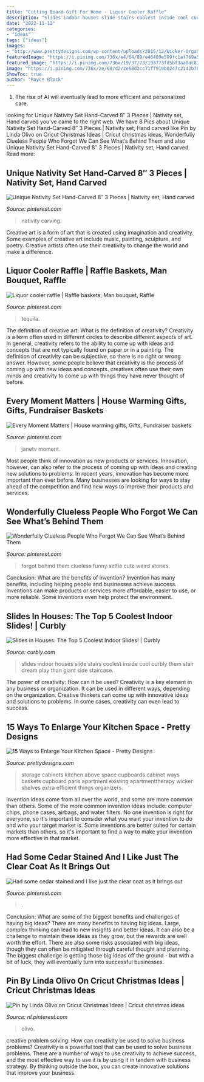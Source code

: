 ```yaml
---
title: "Cutting Board Gift For Home - Liquor Cooler Raffle"
description: "Slides indoor houses slide stairs coolest inside cool curbly them stair dream play than giant side staircase"
date: "2022-11-12"
categories:
- "ideas"
tags: ["ideas"]
images:
- "http://www.prettydesigns.com/wp-content/uploads/2015/12/Wicker-Organizers.jpg"
featuredImage: "https://i.pinimg.com/736x/e4/64/89/e46489e599fc1af769a52235248b8b10.jpg"
featured_image: "https://i.pinimg.com/736x/19/37/73/193773fd5bf3aa0ac837d800b91d8a9d.jpg"
image: "https://i.pinimg.com/736x/2e/68/d2/2e68d2cc71ff919b0247c2142b782bea.jpg"
ShowToc: true
author: "Royce Block"
---
```



1. The rise of AI will eventually lead to more efficient and personalized care. 

	

		
looking for Unique Nativity Set Hand-Carved 8″ 3 Pieces | Nativity set, Hand carved you've came to the right web. We have 8 Pics about Unique Nativity Set Hand-Carved 8″ 3 Pieces | Nativity set, Hand carved like Pin by Linda Olivo on Cricut Christmas Ideas | Cricut christmas ideas, Wonderfully Clueless People Who Forgot We Can See What’s Behind Them and also Unique Nativity Set Hand-Carved 8″ 3 Pieces | Nativity set, Hand carved. Read more:
		
    
## Unique Nativity Set Hand-Carved 8″ 3 Pieces | Nativity Set, Hand Carved

<img loading=lazy src="https://i.pinimg.com/736x/2e/68/d2/2e68d2cc71ff919b0247c2142b782bea.jpg" onerror="this.onerror=null;this.src='https://tse4.mm.bing.net/th?id=OIP.sUiUWN8qMP9Bc3jfdTGS5AHaKV&amp;pid=15.1';" alt="Unique Nativity Set Hand-Carved 8″ 3 Pieces | Nativity set, Hand carved">

_Source: pinterest.com_

>nativity carving. 

	

Creative art is a form of art that is created using imagination and creativity. Some examples of creative art include music, painting, sculpture, and poetry. Creative artists often use their creativity to change the world and make a difference.

    
## Liquor Cooler Raffle | Raffle Baskets, Man Bouquet, Raffle

<img loading=lazy src="https://i.pinimg.com/736x/e1/80/38/e180389ef9c8908c666f83aeb37df43d.jpg" onerror="this.onerror=null;this.src='https://tse2.mm.bing.net/th?id=OIP.Oi1fFWbKRkEI20eQ536jyQHaKn&amp;pid=15.1';" alt="Liquor cooler raffle | Raffle baskets, Man bouquet, Raffle">

_Source: pinterest.com_

>tequila. 

	

The definition of creative art: What is the definition of creativity?
Creativity is a term often used in different circles to describe different aspects of art. In general, creativity refers to the ability to come up with ideas and concepts that are not typically found on paper or in a painting. The definition of creativity can be subjective, so there is no right or wrong answer. However, some people believe that creativity is the process of coming up with new ideas and concepts. creatives often use their own minds and creativity to come up with things they have never thought of before.

    
## Every Moment Matters | House Warming Gifts, Gifts, Fundraiser Baskets

<img loading=lazy src="https://i.pinimg.com/736x/e4/64/89/e46489e599fc1af769a52235248b8b10.jpg" onerror="this.onerror=null;this.src='https://tse4.mm.bing.net/th?id=OIP.osuk8LkJSYz11IR6IEp_DgHaJ3&amp;pid=15.1';" alt="Every Moment Matters | House warming gifts, Gifts, Fundraiser baskets">

_Source: pinterest.com_

>janetv moment. 

	

Most people think of innovation as new products or services. Innovation, however, can also refer to the process of coming up with ideas and creating new solutions to problems. In recent years, innovation has become more important than ever before. Many businesses are looking for ways to stay ahead of the competition and find new ways to improve their products and services.

    
## Wonderfully Clueless People Who Forgot We Can See What’s Behind Them

<img loading=lazy src="https://i.pinimg.com/736x/52/5e/97/525e97ca92b1faa4f2736d6a9535fa13.jpg" onerror="this.onerror=null;this.src='https://tse1.mm.bing.net/th?id=OIP.yPJAqO6wgJgM3hNuK6Gi0gHaLG&amp;pid=15.1';" alt="Wonderfully Clueless People Who Forgot We Can See What’s Behind Them">

_Source: pinterest.com_

>forgot behind them clueless funny selfie cute weird stories. 

	

Conclusion: What are the benefits of invention?
Invention has many benefits, including helping people and businesses achieve success. Inventions can make products or services more affordable, easier to use, or more reliable. Some inventions even help protect the environment.

    
## Slides In Houses: The Top 5 Coolest Indoor Slides! | Curbly

<img loading=lazy src="http://assets.curbly.com/photos/0000/0015/6934/1_large.png?1322679513" onerror="this.onerror=null;this.src='https://tse3.mm.bing.net/th?id=OIP.jQTvg-wg5sAJoGedn8WHqgHaLH&amp;pid=15.1';" alt="Slides in Houses: The Top 5 Coolest Indoor Slides! | Curbly">

_Source: curbly.com_

>slides indoor houses slide stairs coolest inside cool curbly them stair dream play than giant side staircase. 

	

The power of creativity: How can it be used?
Creativity is a key element in any business or organization. It can be used in different ways, depending on the organization. Creative thinkers can come up with innovative ideas and solutions to problems. In some cases, creativity can even lead to success.

    
## 15 Ways To Enlarge Your Kitchen Space - Pretty Designs

<img loading=lazy src="http://www.prettydesigns.com/wp-content/uploads/2015/12/Wicker-Organizers.jpg" onerror="this.onerror=null;this.src='https://tse2.mm.bing.net/th?id=OIP.3W3ki94kvKegKvOUw0v0_gHaLI&amp;pid=15.1';" alt="15 Ways to Enlarge Your Kitchen Space - Pretty Designs">

_Source: prettydesigns.com_

>storage cabinets kitchen above space cupboards cabinet ways baskets cupboard paris apartment existing apartmenttherapy wicker shelves extra efficient things organizers. 

	

Invention ideas come from all over the world, and some are more common than others. Some of the more common invention ideas include: computer chips, phone cases, airbags, and water filters. No one invention is right for everyone, so it's important to consider what you want your invention to do and who your target market is. Some inventions are better suited for certain markets than others, so it's important to find a way to make your invention more effective in that market.

    
## Had Some Cedar Stained And I Like Just The Clear Coat As It Brings Out

<img loading=lazy src="https://i.pinimg.com/736x/19/37/73/193773fd5bf3aa0ac837d800b91d8a9d.jpg" onerror="this.onerror=null;this.src='https://tse2.mm.bing.net/th?id=OIP.jUOrcL-JT2fj7tHan5m1MAHaJ3&amp;pid=15.1';" alt="Had some cedar stained and I like just the clear coat as it brings out">

_Source: pinterest.com_

>. 

	

Conclusion: What are some of the biggest benefits and challenges of having big ideas?
There are many benefits to having big ideas. Large, complex thinking can lead to new insights and better ideas. It can also be a challenge to maintain these ideas as they grow, but the rewards are well worth the effort. There are also some risks associated with big ideas, though they can often be mitigated through careful thought and planning. The biggest challenge is getting those big ideas off the ground - but with a bit of luck, they will eventually turn into successful businesses.

    
## Pin By Linda Olivo On Cricut Christmas Ideas | Cricut Christmas Ideas

<img loading=lazy src="https://i.pinimg.com/736x/13/2b/68/132b68ed1e921b4e69b3eaa28362735d.jpg" onerror="this.onerror=null;this.src='https://tse3.mm.bing.net/th?id=OIP.KN1oFUT0Z_OHwLVnAqfgCQHaJ3&amp;pid=15.1';" alt="Pin by Linda Olivo on Cricut Christmas Ideas | Cricut christmas ideas">

_Source: nl.pinterest.com_

>olivo. 

	

creative problem solving: How can creativity be used to solve business problems?
Creativity is a powerful tool that can be used to solve business problems. There are a number of ways to use creativity to achieve success, and the most effective way to use it is by using it in tandem with business strategy. By thinking outside the box, you can create innovative solutions that improve your business.

